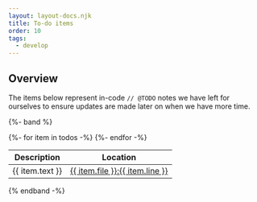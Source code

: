 ```yaml
---
layout: layout-docs.njk
title: To-do items
order: 10
tags:
  - develop
---
```


## Overview
The items below represent in-code `// @TODO` notes we have left for ourselves to ensure updates are made later on when we have more time.

{%- band %}

<table>
  <thead>
    <tr><th>Description</th><th>Location</th></tr>
  </thead>
  <tbody>{%- for item in todos -%}
    <tr>
      <td>{{ item.text }}</td>
      <td>
        <a href="https://github.com/patternfly/patternfly-elements/blob/main/{{ item.file }}#L{{ item.line }}" target="_blank">{{ item.file }}:{{ item.line }}</a>
      </td>
    </tr> {%- endfor -%}
  </tbody>
</table>

{% endband -%}
